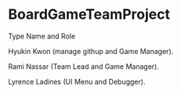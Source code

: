 # BoardGameTeamProject

Type Name and Role

Hyukin Kwon		(manage githup and Game Manager).

Rami Nassar (Team Lead and Game Manager).

Lyrence Ladines (UI Menu and Debugger).

